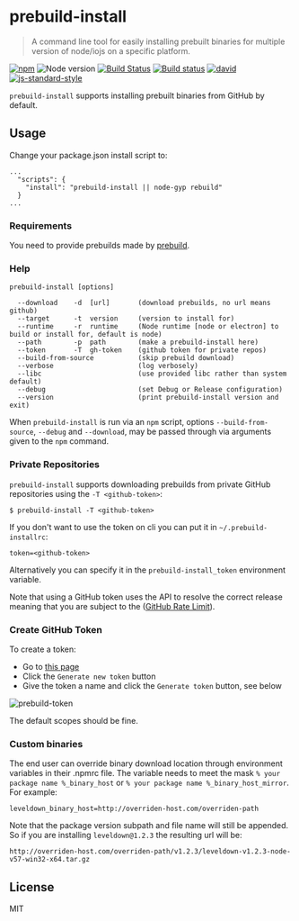 # prebuild-install

> A command line tool for easily installing prebuilt binaries for multiple version of node/iojs on a specific platform.

[![npm](https://img.shields.io/npm/v/prebuild-install.svg)](https://www.npmjs.com/package/prebuild-install)
![Node version](https://img.shields.io/node/v/prebuild-install.svg)
[![Build Status](https://travis-ci.org/prebuild/prebuild-install.svg?branch=master)](https://travis-ci.org/prebuild/prebuild-install)
[![Build status](https://ci.appveyor.com/api/projects/status/6v6hxxwgjrr99pc8/branch/master?svg=true)](https://ci.appveyor.com/project/mathiask88/prebuild-install)
[![david](https://david-dm.org/prebuild/prebuild-install.svg)](https://david-dm.org/prebuild/prebuild-install)
[![js-standard-style](https://img.shields.io/badge/code%20style-standard-brightgreen.svg)](http://standardjs.com/)

`prebuild-install` supports installing prebuilt binaries from GitHub by default.

## Usage

Change your package.json install script to:
```
...
  "scripts": {
    "install": "prebuild-install || node-gyp rebuild"
  }
...
```

### Requirements

You need to provide prebuilds made by [prebuild](https://github.com/mafintosh/prebuild).

### Help
```
prebuild-install [options]

  --download    -d  [url]       (download prebuilds, no url means github)
  --target      -t  version     (version to install for)
  --runtime     -r  runtime     (Node runtime [node or electron] to build or install for, default is node)
  --path        -p  path        (make a prebuild-install here)
  --token       -T  gh-token    (github token for private repos)
  --build-from-source           (skip prebuild download)
  --verbose                     (log verbosely)
  --libc                        (use provided libc rather than system default)
  --debug                       (set Debug or Release configuration)
  --version                     (print prebuild-install version and exit)
 ```

When `prebuild-install` is run via an `npm` script, options
`--build-from-source`, `--debug` and `--download`, may be passed through via
arguments given to the `npm` command.

### Private Repositories

`prebuild-install` supports downloading prebuilds from private GitHub repositories using the `-T <github-token>`:

```
$ prebuild-install -T <github-token>
```

If you don't want to use the token on cli you can put it in `~/.prebuild-installrc`:

```
token=<github-token>
```

Alternatively you can specify it in the `prebuild-install_token` environment variable.

Note that using a GitHub token uses the API to resolve the correct release meaning that you are subject to the ([GitHub Rate Limit](https://developer.github.com/v3/rate_limit/)).

### Create GitHub Token

To create a token:

* Go to [this page](https://github.com/settings/tokens)
* Click the `Generate new token` button
* Give the token a name and click the `Generate token` button, see below

![prebuild-token](https://cloud.githubusercontent.com/assets/13285808/20844584/d0b85268-b8c0-11e6-8b08-2b19522165a9.png)

The default scopes should be fine.

### Custom binaries
The end user can override binary download location through environment variables in their .npmrc file.
The variable needs to meet the mask `% your package name %_binary_host` or `% your package name %_binary_host_mirror`. For example:
```
leveldown_binary_host=http://overriden-host.com/overriden-path
```
Note that the package version subpath and file name will still be appended.
So if you are installing `leveldown@1.2.3` the resulting url will be:
```
http://overriden-host.com/overriden-path/v1.2.3/leveldown-v1.2.3-node-v57-win32-x64.tar.gz
```

## License

MIT
